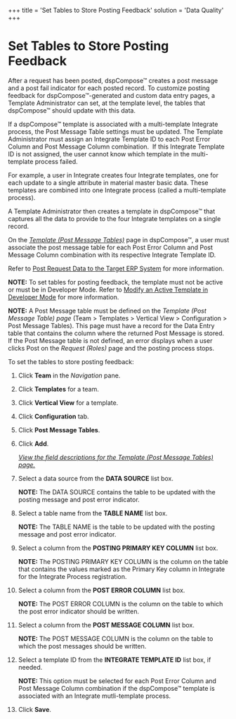 +++
title = 'Set Tables to Store Posting Feedback'
solution = 'Data Quality'
+++

# Set Tables to Store Posting Feedback

After a request has been posted, dspCompose™ creates a post message and
a post fail indicator for each posted record. To customize posting
feedback for dspCompose™-generated and custom data entry pages, a
Template Administrator can set, at the template level, the tables that
dspCompose™ should update with this data.

If a dspCompose™ template is associated with a multi-template Integrate
process, the Post Message Table settings must be updated. The Template
Administrator must assign an Integrate Template ID to each Post Error
Column and Post Message Column combination.  If this Integrate Template
ID is not assigned, the user cannot know which template in the
multi-template process failed.

For example, a user in Integrate creates four Integrate templates, one
for each update to a single attribute in material master basic data.
These templates are combined into one Integrate process (called a
multi-template process).

A Template Administrator then creates a template in dspCompose™ that
captures all the data to provide to the four Integrate templates on a
single record.

On the <span style="font-style: italic;">[Template (Post Message
Tables)](../Page_Desc/Template_Post_Message_Tables.htm)</span> page in
dspCompose™, a user must associate the post message table for each Post
Error Column and Post Message Column combination with its respective
Integrate Template ID.

Refer to [Post Request Data to the Target ERP
System](Post_Request_Data_to_a_Target_ERP_System.htm) for more
information.

**NOTE:** To set tables for posting feedback, the template must not be
active or must be in Developer Mode. Refer to [Modify an Active Template
in Developer Mode](Modify_an_Active_Template_in_Developer_Mode.htm) for
more information.

<span style="font-weight: bold;">NOTE:</span> A Post Message table must
be defined on the <span style="font-style: italic;">Template (Post
Message Table) page</span> (Team \> Templates \> Vertical View \>
Configuration \> Post Message Tables). This page must have a record for
the Data Entry table that contains the column where the returned Post
Message is stored. If the Post Message table is not defined, an error
displays when a user clicks Post on the
<span style="font-style: italic;">Request (Roles)</span> page and the
posting process stops.

To set the tables to store posting feedback:

1.  Click **Team** in the *Navigation* pane.

2.  Click **Templates** for a team.

3.  Click **Vertical View** for a template.

4.  Click **Configuration** tab.

5.  Click **Post Message Tables**.

6.  Click **Add**.
    
    *[View the field descriptions for the Template (Post Message Tables)
    page.](../Page_Desc/Template_Post_Message_Tables.htm)*

7.  Select a data source from the **DATA SOURCE** list box.
    
    **NOTE:** The DATA SOURCE contains the table to be updated with the
    posting message and post error indicator.

8.  Select a table name from the **TABLE NAME** list box.
    
    **NOTE:** The TABLE NAME is the table to be updated with the posting
    message and post error indicator.

9.  Select a column from the **POSTING PRIMARY KEY COLUMN** list box.
    
    **NOTE:** The POSTING PRIMARY KEY COLUMN is the column on the table
    that contains the values marked as the Primary Key column in
    Integrate for the Integrate Process registration.

10. Select a column from the **POST ERROR COLUMN** list box.
    
    **NOTE:** The POST ERROR COLUMN is the column on the table to which
    the post error indicator should be written.

11. Select a column from the **POST MESSAGE COLUMN** list box.
    
    **NOTE:** The POST MESSAGE COLUMN is the column on the table to
    which the post messages should be written.

12. Select a template ID from the
    <span style="font-weight: bold;">INTEGRATE TEMPLATE ID</span> list
    box, if needed.
    
    **NOTE:** This option must be selected for each Post Error Column
    and Post Message Column combination if the dspCompose™ template is
    associated with an Integrate mutli-template process.

13. Click **Save**.
